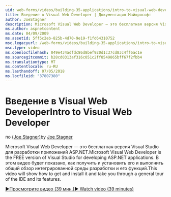 ```yaml
---
uid: web-forms/videos/building-35-applications/intro-to-visual-web-developer
title: Введение в Visual Web Developer | Документация Майкрософт
author: JoeStagner
description: Microsoft Visual Web Developer — это бесплатная версия Visual Studio для разработки приложений ASP.NET. В этом видео будет показано, как получить и установить его и t...
ms.author: aspnetcontent
ms.date: 04/09/2009
ms.assetid: 5ff5c2eb-825b-4d70-9e19-f1fd64310752
msc.legacyurl: /web-forms/videos/building-35-applications/intro-to-visual-web-developer
msc.type: video
ms.openlocfilehash: 049e434adfdc86d8bef920d1c37cd83c4ff6ac1e
ms.sourcegitcommit: b28cd0313af316c051c2ff8549865bff67f2fbb4
ms.translationtype: MT
ms.contentlocale: ru-RU
ms.lasthandoff: 07/05/2018
ms.locfileid: "37807380"
---
```

<a name="intro-to-visual-web-developer"></a><span data-ttu-id="62be9-104">Введение в Visual Web Developer</span><span class="sxs-lookup"><span data-stu-id="62be9-104">Intro to Visual Web Developer</span></span>
====================
<span data-ttu-id="62be9-105">по [(Joe Stagner)](https://github.com/JoeStagner)</span><span class="sxs-lookup"><span data-stu-id="62be9-105">by [Joe Stagner](https://github.com/JoeStagner)</span></span>

<span data-ttu-id="62be9-106">Microsoft Visual Web Developer — это бесплатная версия Visual Studio для разработки приложений ASP.NET.</span><span class="sxs-lookup"><span data-stu-id="62be9-106">Microsoft Visual Web Developer is the FREE version of Visual Studio for developing ASP.NET applications.</span></span> <span data-ttu-id="62be9-107">В этом видео будет показано, как получить и установить его и выполнить общий обзор интегрированной среды разработки и его функций.</span><span class="sxs-lookup"><span data-stu-id="62be9-107">This video will show how to get and install it and take you through a general tour of the IDE and its features.</span></span>

[<span data-ttu-id="62be9-108">&#9654;Просмотрите видео (39 мин.)</span><span class="sxs-lookup"><span data-stu-id="62be9-108">&#9654; Watch video (39 minutes)</span></span>](https://channel9.msdn.com/Blogs/ASP-NET-Site-Videos/intro-to-visual-web-developer)
